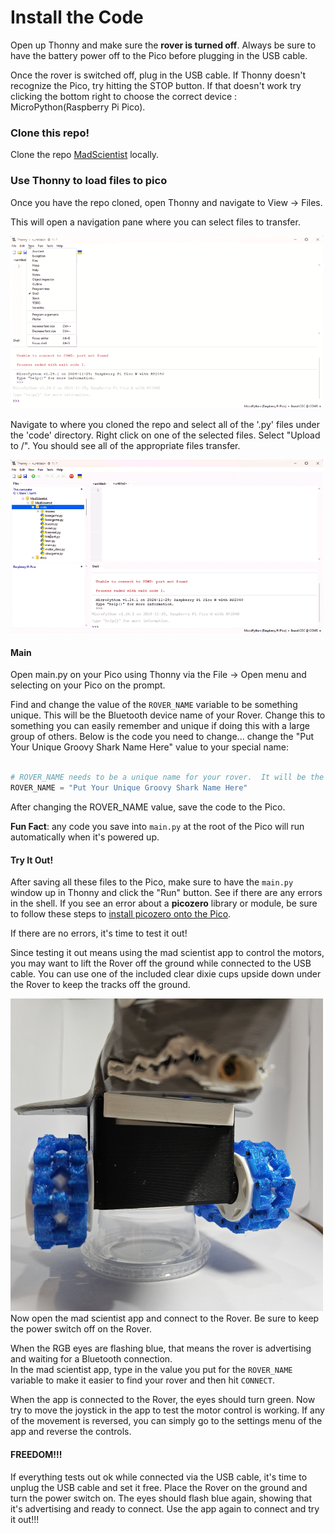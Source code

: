 # Install the Code

Open up Thonny and make sure the **rover is turned off**.  Always be sure to have the battery power off to the Pico before plugging in the USB cable.

Once the rover is switched off, plug in the USB cable.  If Thonny doesn't recognize the Pico, try hitting the STOP button.  If that doesn't work try clicking the bottom right to choose the correct device : MicroPython(Raspberry Pi Pico).

### Clone this repo!

Clone the repo [MadScientist](https://www.github.com/javaplus/MadScientist) locally.

### Use Thonny to load files to pico

Once you have the repo cloned, open Thonny and navigate to View -> Files.

This will open a navigation pane where you can select files to transfer.

<img src="/lessons/images/thonny_view_files.gif" alt="animation of the view files action on thonny" width=500>  

Navigate to where you cloned the repo and select all of the '.py' files under the 'code' directory.  Right click on one of the selected files.  Select "Upload to /".  You should see all of the appropriate files transfer.

<img src="/lessons/images/thonny_upload.gif" alt="animation of upload steps on thonny" width=500>  

#### Main

Open main.py on your Pico using Thonny via the File -> Open menu and selecting on your Pico on the prompt.

Find and change the value of the `ROVER_NAME` variable to be something unique.  This will be the Bluetooth device name of your Rover.  Change this to something you can easily remember and unique if doing this with a large group of others.
Below is the code you need to change... change the "Put Your Unique Groovy Shark Name Here" value to your special name:
```Python

# ROVER_NAME needs to be a unique name for your rover.  It will be the Bluetooth device name
ROVER_NAME = "Put Your Unique Groovy Shark Name Here"

```
After changing the ROVER_NAME value, save the code to the Pico. 

**Fun Fact**: any code you save into `main.py` at the root of the Pico will run automatically when it's powered up.

####  Try It Out!

After saving all these files to the Pico, make sure to have the `main.py` window up in Thonny and click the "Run" button.  See if there are any errors in the shell.
If you see an error about a **picozero** library or module, be sure to follow these steps to [install picozero onto the Pico](https://picozero.readthedocs.io/en/latest/gettingstarted.html#install-picozero-from-pypi-in-thonny).

If there are no errors, it's time to test it out!

Since testing it out means using the mad scientist app to control the motors, you may want to lift the Rover off the ground while connected to the USB cable.  You can use one of the included clear dixie cups upside down under the Rover to keep the tracks off the ground.

<img alt="Rover Lift" src="/lessons/images/assembly/lift.jpg" width="500"/>
Now open the mad scientist app and connect to the Rover.  Be sure to keep the power switch off on the Rover.  

When the RGB eyes are flashing blue, that means the rover is advertising and waiting for a Bluetooth connection.  
In the mad scientist app, type in the value you put for the `ROVER_NAME` variable to make it easier to find your rover and then hit `CONNECT`.

When the app is connected to the Rover, the eyes should turn green.  Now try to move the joystick in the app to test the motor control is working.  If any of the movement is reversed, you can simply go to the settings menu of the app and reverse the controls.

#### FREEDOM!!!

If everything tests out ok while connected via the USB cable, it's time to unplug the USB cable and set it free.  Place the Rover on the ground and turn the power switch on.  The eyes should flash blue again, showing that it's advertising and ready to connect.  Use the app again to connect and try it out!!!


